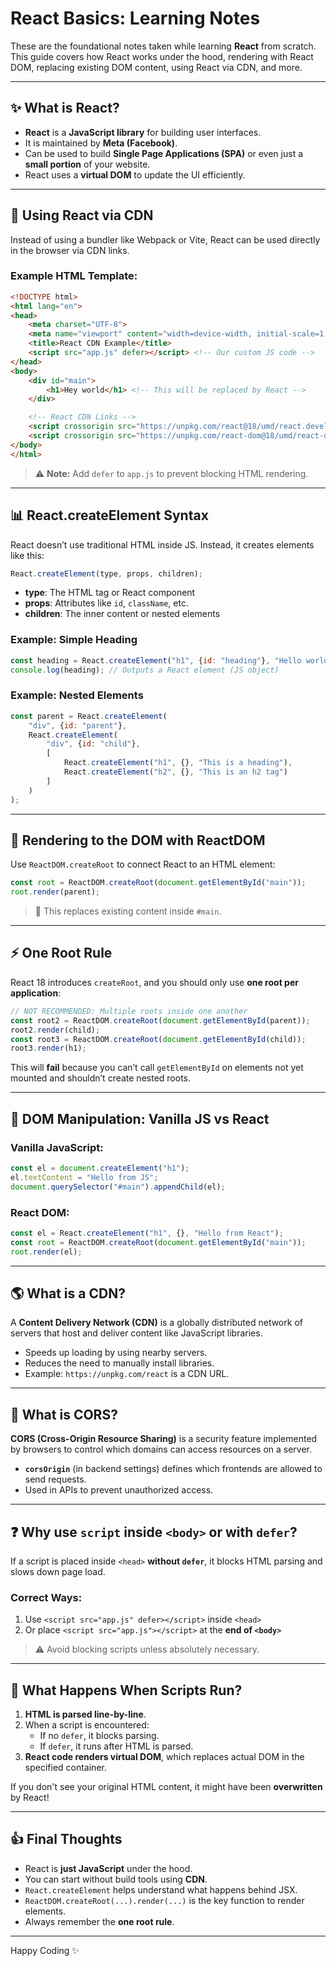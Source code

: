 # React Basics: Learning Notes

These are the foundational notes taken while learning **React** from scratch. This guide covers how React works under the hood, rendering with React DOM, replacing existing DOM content, using React via CDN, and more.

---

## ✨ What is React?

- **React** is a **JavaScript library** for building user interfaces.
- It is maintained by **Meta (Facebook)**.
- Can be used to build **Single Page Applications (SPA)** or even just a **small portion** of your website.
- React uses a **virtual DOM** to update the UI efficiently.

---

## 📄 Using React via CDN

Instead of using a bundler like Webpack or Vite, React can be used directly in the browser via CDN links.

### Example HTML Template:

```html
<!DOCTYPE html>
<html lang="en">
<head>
    <meta charset="UTF-8">
    <meta name="viewport" content="width=device-width, initial-scale=1.0">
    <title>React CDN Example</title>
    <script src="app.js" defer></script> <!-- Our custom JS code -->
</head>
<body>
    <div id="main">
        <h1>Hey world</h1> <!-- This will be replaced by React -->
    </div>

    <!-- React CDN Links -->
    <script crossorigin src="https://unpkg.com/react@18/umd/react.development.js"></script>
    <script crossorigin src="https://unpkg.com/react-dom@18/umd/react-dom.development.js"></script>
</body>
</html>
```

> ⚠️ **Note:** Add `defer` to `app.js` to prevent blocking HTML rendering.

---

## 📊 React.createElement Syntax

React doesn’t use traditional HTML inside JS. Instead, it creates elements like this:

```javascript
React.createElement(type, props, children);
```

- **type**: The HTML tag or React component
- **props**: Attributes like `id`, `className`, etc.
- **children**: The inner content or nested elements

### Example: Simple Heading

```javascript
const heading = React.createElement("h1", {id: "heading"}, "Hello world from React");
console.log(heading); // Outputs a React element (JS object)
```

### Example: Nested Elements

```javascript
const parent = React.createElement(
    "div", {id: "parent"},
    React.createElement(
        "div", {id: "child"},
        [
            React.createElement("h1", {}, "This is a heading"),
            React.createElement("h2", {}, "This is an h2 tag")
        ]
    )
);
```

---

## 🚀 Rendering to the DOM with ReactDOM

Use `ReactDOM.createRoot` to connect React to an HTML element:

```javascript
const root = ReactDOM.createRoot(document.getElementById("main"));
root.render(parent);
```

> 🔄 This replaces existing content inside `#main`.

---

## ⚡ One Root Rule

React 18 introduces `createRoot`, and you should only use **one root per application**:

```javascript
// NOT RECOMMENDED: Multiple roots inside one another
const root2 = ReactDOM.createRoot(document.getElementById(parent));
root2.render(child);
const root3 = ReactDOM.createRoot(document.getElementById(child));
root3.render(h1);
```

This will **fail** because you can’t call `getElementById` on elements not yet mounted and shouldn’t create nested roots.

---

## 🔹 DOM Manipulation: Vanilla JS vs React

### Vanilla JavaScript:

```javascript
const el = document.createElement("h1");
el.textContent = "Hello from JS";
document.querySelector("#main").appendChild(el);
```

### React DOM:

```javascript
const el = React.createElement("h1", {}, "Hello from React");
const root = ReactDOM.createRoot(document.getElementById("main"));
root.render(el);
```

---

## 🌎 What is a CDN?

A **Content Delivery Network (CDN)** is a globally distributed network of servers that host and deliver content like JavaScript libraries.

- Speeds up loading by using nearby servers.
- Reduces the need to manually install libraries.
- Example: `https://unpkg.com/react` is a CDN URL.

---

## 🔎 What is CORS?

**CORS (Cross-Origin Resource Sharing)** is a security feature implemented by browsers to control which domains can access resources on a server.

- **`corsOrigin`** (in backend settings) defines which frontends are allowed to send requests.
- Used in APIs to prevent unauthorized access.

---

## ❓ Why use `script` inside `<body>` or with `defer`?

If a script is placed inside `<head>` **without `defer`**, it blocks HTML parsing and slows down page load.

### Correct Ways:

1. Use `<script src="app.js" defer></script>` inside `<head>`
2. Or place `<script src="app.js"></script>` at the **end of `<body>`**

> ⚠️ Avoid blocking scripts unless absolutely necessary.

---

## 🔄 What Happens When Scripts Run?

1. **HTML is parsed line-by-line**.
2. When a script is encountered:
   - If no `defer`, it blocks parsing.
   - If `defer`, it runs after HTML is parsed.
3. **React code renders virtual DOM**, which replaces actual DOM in the specified container.

If you don't see your original HTML content, it might have been **overwritten** by React!

---

## 👍 Final Thoughts

- React is **just JavaScript** under the hood.
- You can start without build tools using **CDN**.
- `React.createElement` helps understand what happens behind JSX.
- `ReactDOM.createRoot(...).render(...)` is the key function to render elements.
- Always remember the **one root rule**.

---

Happy Coding ✨

